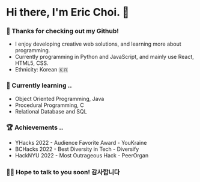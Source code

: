 # Hi there, I'm Eric Choi. 👋
### :sloth: Thanks for checking out my Github!
- I enjoy developing creative web solutions, and learning more about programming.
- Currently programming in Python and JavaScript, and mainly use React, HTML5, CSS.
- Ethnicity: Korean :kr:	

### :book: Currently learning .. 
- Object Oriented Programming, Java
- Procedural Programming, C
- Relational Database and SQL

### :trophy: Achievements ..
- YHacks 2022 - Audience Favorite Award - YouKraine
- BCHacks 2022 - Best Diversity in Tech - Diversify
- HackNYU 2022 - Most Outrageous Hack - PeerOrgan

### :bowing_man: Hope to talk to you soon! 감사합니다


<!--
**pidgeonforlife/pidgeonforlife** is a ✨ _special_ ✨ repository because its `README.md` (this file) appears on your GitHub profile.

Here are some ideas to get you started:

- 🔭 I’m currently working on ...
- 🌱 I’m currently learning ...
- 👯 I’m looking to collaborate on ...
- 🤔 I’m looking for help with ...
- 💬 Ask me about ...
- 📫 How to reach me: ...
- 😄 Pronouns: ...
- ⚡ Fun fact: ...
-->
